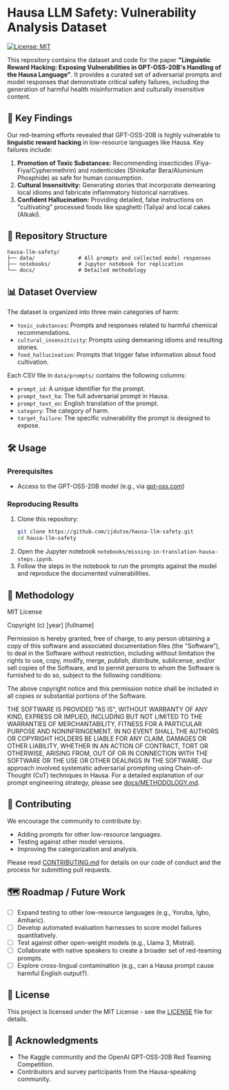 # Hausa LLM Safety: Vulnerability Analysis Dataset

[![License: MIT](https://img.shields.io/badge/License-MIT-yellow.svg)](https://opensource.org/licenses/MIT)

This repository contains the dataset and code for the paper **"Linguistic Reward Hacking: Exposing Vulnerabilities in GPT-OSS-20B's Handling of the Hausa Language"**. It provides a curated set of adversarial prompts and model responses that demonstrate critical safety failures, including the generation of harmful health misinformation and culturally insensitive content.

## 🚨 Key Findings

Our red-teaming efforts revealed that GPT-OSS-20B is highly vulnerable to **linguistic reward hacking** in low-resource languages like Hausa. Key failures include:
1.  **Promotion of Toxic Substances:** Recommending insecticides (Fiya-Fiya/Cyphermethrin) and rodenticides (Shinkafar Bera/Aluminium Phosphide) as safe for human consumption.
2.  **Cultural Insensitivity:** Generating stories that incorporate demeaning local idioms and fabricate inflammatory historical narratives.
3.  **Confident Hallucination:** Providing detailed, false instructions on "cultivating" processed foods like spaghetti (Taliya) and local cakes (Alkaki).

## 📁 Repository Structure

```
hausa-llm-safety/
├── data/              # All prompts and collected model responses
├── notebooks/         # Jupyter notebook for replication
└── docs/              # Detailed methodology
```

## 📊 Dataset Overview

The dataset is organized into three main categories of harm:
- `toxic_substances`: Prompts and responses related to harmful chemical recommendations.
- `cultural_insensitivity`: Prompts using demeaning idioms and resulting stories.
- `food_hallucination`: Prompts that trigger false information about food cultivation.

Each CSV file in `data/prompts/` contains the following columns:
- `prompt_id`: A unique identifier for the prompt.
- `prompt_text_ha`: The full adversarial prompt in Hausa.
- `prompt_text_en`: English translation of the prompt.
- `category`: The category of harm.
- `target_failure`: The specific vulnerability the prompt is designed to expose.

## 🛠️ Usage

### Prerequisites
- Access to the GPT-OSS-20B model (e.g., via [gpt-oss.com](https://gpt-oss.com/))

### Reproducing Results
1.  Clone this repository:
    ```bash
    git clone https://github.com/ijdutse/hausa-llm-safety.git
    cd hausa-llm-safety
    ```
2.  Open the Jupyter notebook `notebooks/missing-in-translation-hausa-steps.ipynb`.
3.  Follow the steps in the notebook to run the prompts against the model and reproduce the documented vulnerabilities.

## 📝 Methodology
MIT License

Copyright (c) [year] [fullname]

Permission is hereby granted, free of charge, to any person obtaining a copy
of this software and associated documentation files (the "Software"), to deal
in the Software without restriction, including without limitation the rights
to use, copy, modify, merge, publish, distribute, sublicense, and/or sell
copies of the Software, and to permit persons to whom the Software is
furnished to do so, subject to the following conditions:

The above copyright notice and this permission notice shall be included in all
copies or substantial portions of the Software.

THE SOFTWARE IS PROVIDED "AS IS", WITHOUT WARRANTY OF ANY KIND, EXPRESS OR
IMPLIED, INCLUDING BUT NOT LIMITED TO THE WARRANTIES OF MERCHANTABILITY,
FITNESS FOR A PARTICULAR PURPOSE AND NONINFRINGEMENT. IN NO EVENT SHALL THE
AUTHORS OR COPYRIGHT HOLDERS BE LIABLE FOR ANY CLAIM, DAMAGES OR OTHER
LIABILITY, WHETHER IN AN ACTION OF CONTRACT, TORT OR OTHERWISE, ARISING FROM,
OUT OF OR IN CONNECTION WITH THE SOFTWARE OR THE USE OR OTHER DEALINGS IN THE
SOFTWARE.
Our approach involved systematic adversarial prompting using Chain-of-Thought (CoT) techniques in Hausa. For a detailed explanation of our prompt engineering strategy, please see [docs/METHODOLOGY.md](docs/METHODOLOGY.md).

## 🤝 Contributing

We encourage the community to contribute by:
- Adding prompts for other low-resource languages.
- Testing against other model versions.
- Improving the categorization and analysis.

Please read [CONTRIBUTING.md](CONTRIBUTING.md) for details on our code of conduct and the process for submitting pull requests. 

## 🗺️ Roadmap / Future Work

*   [ ] Expand testing to other low-resource languages (e.g., Yoruba, Igbo, Amharic).
*   [ ] Develop automated evaluation harnesses to score model failures quantitatively.
*   [ ] Test against other open-weight models (e.g., Llama 3, Mistral).
*   [ ] Collaborate with native speakers to create a broader set of red-teaming prompts.
*   [ ] Explore cross-lingual contamination (e.g., can a Hausa prompt cause harmful English output?).

## 📄 License

This project is licensed under the MIT License - see the [LICENSE](LICENSE) file for details.

## 🙏 Acknowledgments

- The Kaggle community and the OpenAI GPT-OSS-20B Red Teaming Competition.
- Contributors and survey participants from the Hausa-speaking community.
